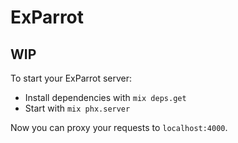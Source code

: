 # ExParrot

## WIP

To start your ExParrot server:

  * Install dependencies with `mix deps.get`
  * Start with `mix phx.server`

Now you can proxy your requests to `localhost:4000`.
